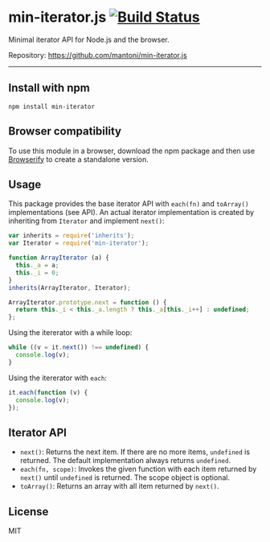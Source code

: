 # min-iterator.js [![Build Status](https://travis-ci.org/mantoni/min-iterator.js.png?branch=master)](https://travis-ci.org/mantoni/min-iterator.js)

Minimal iterator API for Node.js and the browser.

Repository: <https://github.com/mantoni/min-iterator.js>

---

## Install with npm

```
npm install min-iterator
```

## Browser compatibility

To use this module in a browser, download the npm package and then use
[Browserify](http://browserify.org) to create a standalone version.

## Usage

This package provides the base iterator API with `each(fn)` and `toArray()`
implementations (see API). An actual iterator implementation is created by
inheriting from `Iterator` and implement `next()`:

```js
var inherits = require('inherits');
var Iterator = require('min-iterator');

function ArrayIterator (a) {
  this._a = a;
  this._i = 0;
}
inherits(ArrayIterator, Iterator);

ArrayIterator.prototype.next = function () {
  return this._i < this._a.length ? this._a[this._i++] : undefined;
};
```

Using the itererator with a while loop:

```js
while ((v = it.next()) !== undefined) {
  console.log(v);
}
```

Using the itererator with `each`:

```js
it.each(function (v) {
  console.log(v);
});
```

## Iterator API

- `next()`: Returns the next item. If there are no more items,
  `undefined` is returned. The default implementation always returns
  `undefined`.
- `each(fn, scope)`: Invokes the given function with each item returned by
  `next()` until `undefined` is returned. The scope object is optional.
- `toArray()`: Returns an array with all item returned by `next()`.

## License

MIT
